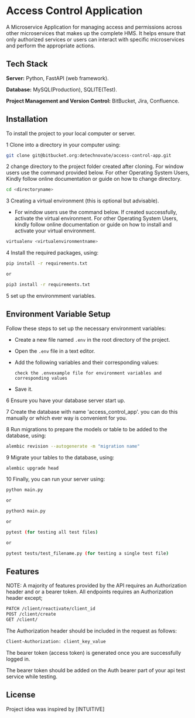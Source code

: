 # Access Control Application

A Microservice Application for managing access and permissions across other microservices that makes up the complete HMS. It helps ensure that only authorized services or users can interact with specific microservices and perform the appropriate actions.

## Tech Stack

**Server:** Python, FastAPI (web framework).

**Database:** MySQL(Production), SQLITE(Test).

**Project Management and Version Control:** BitBucket, Jira, Confluence.

## Installation

To install the project to your local computer or server.

1 Clone into a directory in your computer using:

```bash
git clone git@bitbucket.org:detechnovate/access-control-app.git
```

2 change directory to the project folder created after cloning.
For window users use the command provided below.
For other Operating System Users, Kindly follow online documentation or guide on how to change directory.

```bash
cd <directoryname>
```

3 Creating a virtual environment (this is optional but advisable).

- For window users use the command below. If created successfully, activate the virtual environment.
For other Operating System Users, kindly follow online documentation or guide on how to install and activate your virtual environment.

```bash
virtualenv <virtualenvironmentname>
```

4 Install the required packages, using:

```bash
pip install -r requirements.txt

or

pip3 install -r requirements.txt
```

5 set up the environmment variables. 
## Environment Variable Setup

Follow these steps to set up the necessary environment variables:

- Create a new file named `.env` in the root directory of the project.
- Open the `.env` file in a text editor.
- Add the following variables and their corresponding values:

   ```plaintext
   check the .envexample file for environment variables and corresponding values
   ```

- Save it.

6 Ensure you have your database server start up.

7 Create the database with name 'access_control_app'. you can do this manually or which ever way is convenient for you.

8 Run migrations to prepare the models or table to be added to the database, using:

```bash
alembic revision --autogenerate -m "migration name"
```

9 Migrate your tables to the database, using:

```bash
alembic upgrade head
```

10 Finally, you can run your server using:
```bash
python main.py

or

python3 main.py

or 

pytest (for testing all test files)

or 

pytest tests/test_filename.py (for testing a single test file)
```

## Features

NOTE: A majority of features provided by the API requires an Authorization header and or a bearer token. All endpoints requires an Authorization header except;
```bash
PATCH /client/reactivate/client_id
POST /client/create
GET /client/
```

The Authorization header should be included in the request as follows:
```bash
Client-Authorization: client_key_value
```

The bearer token (access token) is generated once you are successfully logged in.

The bearer token should be added on the Auth bearer part of your api test service while testing.

## License
Project idea was inspired by [INTUITIVE]
